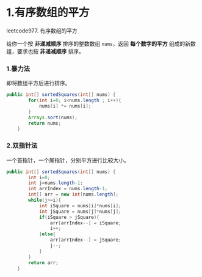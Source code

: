 # 1.有序数组的平方

leetcode977. 有序数组的平方

给你一个按 **非递减顺序** 排序的整数数组 `nums`，返回 **每个数字的平方** 组成的新数组，要求也按 **非递减顺序** 排序。



### 1.暴力法

即将数组平方后进行排序。

```java
public int[] sortedSquares(int[] nums) {
        for(int i=0; i<nums.length ; i++){
            nums[i] *= nums[i]; 
        }
        Arrays.sort(nums);
        return nums;
    }
```



### 2.双指针法

一个首指针，一个尾指针，分别平方进行比较大小。

```java
public int[] sortedSquares(int[] nums) {
        int i=0;
        int j=nums.length-1;
        int arrIndex = nums.length-1;
        int[] arr = new int[nums.length];
        while(j>=i){
            int iSquare = nums[i]*nums[i];
            int jSquare = nums[j]*nums[j];
            if(iSquare > jSquare){
                arr[arrIndex--] = iSquare;
                i++;
            }else{
                arr[arrIndex--] = jSquare;
                j--;
            }
        }
        return arr;
    }
```

